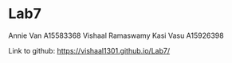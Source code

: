 # Lab7

Annie Van A15583368
Vishaal Ramaswamy Kasi Vasu A15926398

Link to github: https://vishaal1301.github.io/Lab7/
